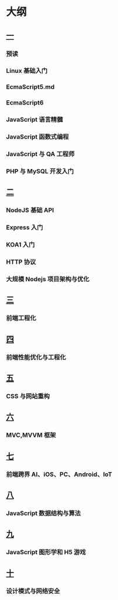 # 大纲

## [一](./01/README.md)

### 预读

### Linux 基础入门

### EcmaScript5.md

### EcmaScript6

### JavaScript 语言精髓

### JavaScript 函数式编程

### JavaScript 与 QA 工程师

### PHP 与 MySQL 开发入门

## [二](./02/README.md)

### NodeJS 基础 API

### Express 入门

### KOA1 入门

### HTTP 协议

### 大规模 Nodejs 项目架构与优化

## [三](./03/README.md)

### 前端工程化

## [四](./04/README.md)

### 前端性能优化与工程化

## [五](./05/README.md)

### CSS 与网站重构

## [六](./06/README.md)

### MVC,MVVM 框架

## [七](./07/README.md)

### 前端跨界 AI、iOS、PC、Android、IoT

## [八](./08/README.md)

### JavaScript 数据结构与算法

## [九](./09/README.md)

### JavaScript 图形学和 H5 游戏

## [十](./10/README.md)

### 设计模式与网络安全
